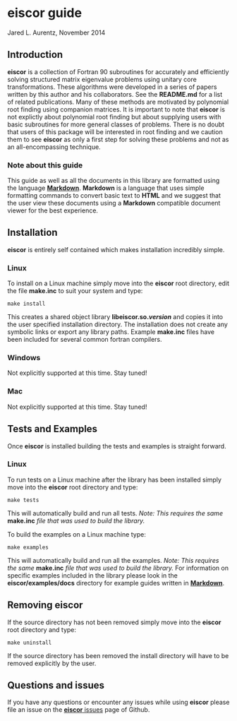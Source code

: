# eiscor guide #
Jared L. Aurentz, November 2014

## Introduction ##
__eiscor__ is a collection of Fortran 90 subroutines for accurately and efficiently solving structured matrix eigenvalue problems using unitary core transformations. These algorithms were developed in a series of papers written by this author and his collaborators. See the __README.md__ for a list of related publications. Many of these methods are motivated by polynomial root finding using companion matrices. It is important to note that __eiscor__ is not explictly about polynomial root finding but about supplying users with basic subroutines for more general classes of problems. There is no doubt that users of this package will be interested in root finding and we caution them to see __eiscor__ as only a first step for solving these problems and not as an all-encompassing technique.

### Note about this guide ###
This guide as well as all the documents in this library are formatted using the language [__Markdown__](http://daringfireball.net/projects/markdown/). __Markdown__ is a language that uses simple formatting commands to convert basic text to __HTML__ and we suggest that the user view these documents using a __Markdown__ compatible document viewer for the best experience.

## Installation ##
__eiscor__ is entirely self contained which makes installation incredibly simple.

### Linux ###
To install on a Linux machine simply move into the __eiscor__ root directory, edit the file __make.inc__ to 
suit your system and type:
```
make install
```
This creates a shared object library __libeiscor.so._version___ and copies it into the user specified 
installation directory. 
The installation does not create any symbolic links or export any library paths. Example __make.inc__ files have been included for several common fortran compilers.

### Windows ###
Not explicitly supported at this time. Stay tuned!

### Mac ###
Not explicitly supported at this time. Stay tuned!

## Tests and Examples ##
Once __eiscor__ is installed building the tests and examples is straight forward.

### Linux ###
To run tests on a Linux machine after the library has been installed simply move into the __eiscor__ root directory and type:
```
make tests
```
This will automatically build and run all tests. _Note: This requires the same_ __make.inc__ _file that was used to build the library._ 

To build the examples on a Linux machine type:
```
make examples
```
This will automatically build and run all the examples. _Note: This requires the same_ __make.inc__ _file that was used to build the library._ For information on specific examples included in the library please look in the __eiscor/examples/docs__ directory for example guides written in [__Markdown__](http://daringfireball.net/projects/markdown/).

## Removing eiscor ##
If the source directory has not been removed simply move into the __eiscor__ root directory and type:
```
make uninstall
```
If the source directory has been removed the install directory will have to be removed explicitly by the user.

## Questions and issues ##
If you have any questions or encounter any issues while using __eiscor__ please file an issue on the [__eiscor__ issues](https://github.com/jaurentz/eiscor/issues) page of Github.
